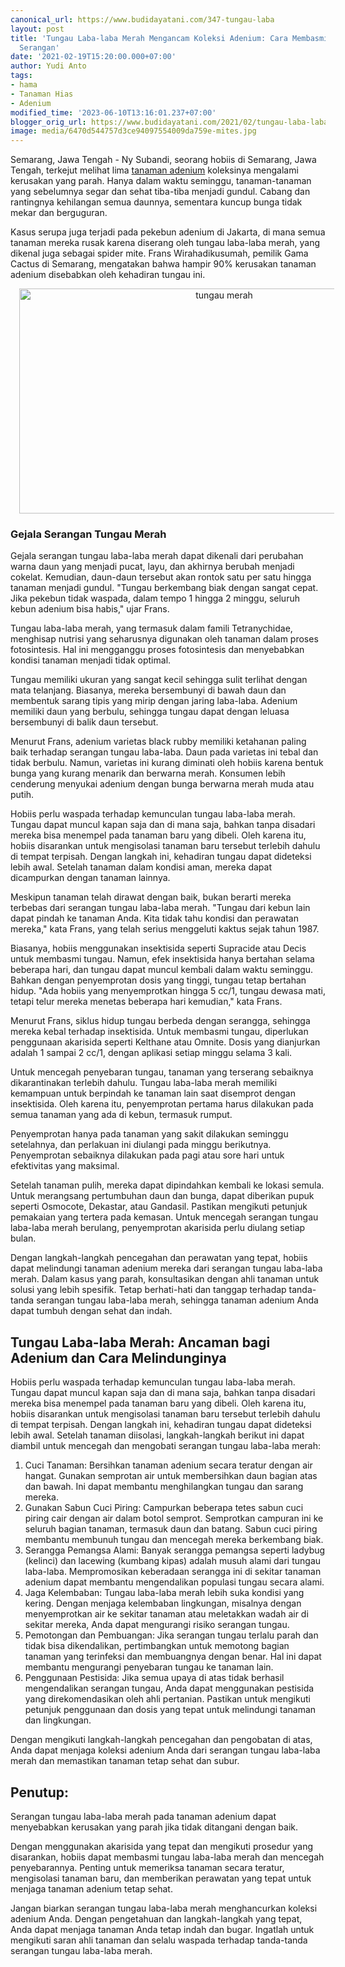 ```yaml
---
canonical_url: https://www.budidayatani.com/347-tungau-laba
layout: post
title: 'Tungau Laba-laba Merah Mengancam Koleksi Adenium: Cara Membasmi dan Mencegah
  Serangan'
date: '2021-02-19T15:20:00.000+07:00'
author: Yudi Anto
tags:
- hama
- Tanaman Hias
- Adenium
modified_time: '2023-06-10T13:16:01.237+07:00'
blogger_orig_url: https://www.budidayatani.com/2021/02/tungau-laba-laba-merah-incar-adenium.html
image: media/6470d544757d3ce94097554009da759e-mites.jpg
---
```

<p>Semarang, Jawa Tengah - Ny Subandi, seorang hobiis di Semarang, Jawa Tengah, terkejut melihat lima <a href="https://www.budidayatani.com/search/label/Adenium">tanaman adenium</a> koleksinya mengalami kerusakan yang parah. Hanya dalam waktu seminggu, tanaman-tanaman yang sebelumnya segar dan sehat tiba-tiba menjadi gundul. Cabang dan rantingnya kehilangan semua daunnya, sementara kuncup bunga tidak mekar dan berguguran.</p><p>Kasus serupa juga terjadi pada pekebun adenium di Jakarta, di mana semua tanaman mereka rusak karena diserang oleh tungau laba-laba merah, yang dikenal juga sebagai spider mite. Frans Wirahadikusumah, pemilik Gama Cactus di Semarang, mengatakan bahwa hampir 90% kerusakan tanaman adenium disebabkan oleh kehadiran tungau ini.</p><div class="separator" style="clear: both; text-align: center;"><a href="https://blogger.googleusercontent.com/img/b/R29vZ2xl/AVvXsEiteO_2YX1XRL0p3rXlydpWHqK4h_CmBzb6ngI4J6sXRvfr_6D10_rX9juH1ZhT8dua5hc5HJbUoYHqvNfTzNv-MDHK58Ycqp7Hcwbdr1wJY8EVPu48Gji3PJE7UO_Fdu_LtfuFHrQddZom62YxGbc7rbDC0zcK2XAolKn0mNubdoVFyPo5DhxZd3moYg/s2135/mites.jpg" imageanchor="1" style="margin-left: 1em; margin-right: 1em;"><img alt="tungau merah" border="0" data-original-height="1200" data-original-width="2135" height="360" src="https://blogger.googleusercontent.com/img/b/R29vZ2xl/AVvXsEiteO_2YX1XRL0p3rXlydpWHqK4h_CmBzb6ngI4J6sXRvfr_6D10_rX9juH1ZhT8dua5hc5HJbUoYHqvNfTzNv-MDHK58Ycqp7Hcwbdr1wJY8EVPu48Gji3PJE7UO_Fdu_LtfuFHrQddZom62YxGbc7rbDC0zcK2XAolKn0mNubdoVFyPo5DhxZd3moYg/w640-h360/mites.jpg" width="640" /></a></div><h3 style="text-align: left;">Gejala Serangan Tungau Merah</h3><p>Gejala serangan tungau laba-laba merah dapat dikenali dari perubahan warna daun yang menjadi pucat, layu, dan akhirnya berubah menjadi cokelat. Kemudian, daun-daun tersebut akan rontok satu per satu hingga tanaman menjadi gundul. "Tungau berkembang biak dengan sangat cepat. Jika pekebun tidak waspada, dalam tempo 1 hingga 2 minggu, seluruh kebun adenium bisa habis," ujar Frans.</p><p>Tungau laba-laba merah, yang termasuk dalam famili Tetranychidae, menghisap nutrisi yang seharusnya digunakan oleh tanaman dalam proses fotosintesis. Hal ini mengganggu proses fotosintesis dan menyebabkan kondisi tanaman menjadi tidak optimal.</p><p>Tungau memiliki ukuran yang sangat kecil sehingga sulit terlihat dengan mata telanjang. Biasanya, mereka bersembunyi di bawah daun dan membentuk sarang tipis yang mirip dengan jaring laba-laba. Adenium memiliki daun yang berbulu, sehingga tungau dapat dengan leluasa bersembunyi di balik daun tersebut.</p><p>Menurut Frans, adenium varietas black rubby memiliki ketahanan paling baik terhadap serangan tungau laba-laba. Daun pada varietas ini tebal dan tidak berbulu. Namun, varietas ini kurang diminati oleh hobiis karena bentuk bunga yang kurang menarik dan berwarna merah. Konsumen lebih cenderung menyukai adenium dengan bunga berwarna merah muda atau putih.</p><p>Hobiis perlu waspada terhadap kemunculan tungau laba-laba merah. Tungau dapat muncul kapan saja dan di mana saja, bahkan tanpa disadari mereka bisa menempel pada tanaman baru yang dibeli. Oleh karena itu, hobiis disarankan untuk mengisolasi tanaman baru tersebut terlebih dahulu di tempat terpisah. Dengan langkah ini, kehadiran tungau dapat dideteksi lebih awal. Setelah tanaman dalam kondisi aman, mereka dapat dicampurkan dengan tanaman lainnya.</p><p>Meskipun tanaman telah dirawat dengan baik, bukan berarti mereka terbebas dari serangan tungau laba-laba merah. "Tungau dari kebun lain dapat pindah ke tanaman Anda. Kita tidak tahu kondisi dan perawatan mereka," kata Frans, yang telah serius menggeluti kaktus sejak tahun 1987.</p><p>Biasanya, hobiis menggunakan insektisida seperti Supracide atau Decis untuk membasmi tungau. Namun, efek insektisida hanya bertahan selama beberapa hari, dan tungau dapat muncul kembali dalam waktu seminggu. Bahkan dengan penyemprotan dosis yang tinggi, tungau tetap bertahan hidup. "Ada hobiis yang menyemprotkan hingga 5 cc/1, tungau dewasa mati, tetapi telur mereka menetas beberapa hari kemudian," kata Frans.</p><p>Menurut Frans, siklus hidup tungau berbeda dengan serangga, sehingga mereka kebal terhadap insektisida. Untuk membasmi tungau, diperlukan penggunaan akarisida seperti Kelthane atau Omnite. Dosis yang dianjurkan adalah 1 sampai 2 cc/1, dengan aplikasi setiap minggu selama 3 kali.</p><p>Untuk mencegah penyebaran tungau, tanaman yang terserang sebaiknya dikarantinakan terlebih dahulu. Tungau laba-laba merah memiliki kemampuan untuk berpindah ke tanaman lain saat disemprot dengan insektisida. Oleh karena itu, penyemprotan pertama harus dilakukan pada semua tanaman yang ada di kebun, termasuk rumput.</p><p>Penyemprotan hanya pada tanaman yang sakit dilakukan seminggu setelahnya, dan perlakuan ini diulangi pada minggu berikutnya. Penyemprotan sebaiknya dilakukan pada pagi atau sore hari untuk efektivitas yang maksimal.</p><p>Setelah tanaman pulih, mereka dapat dipindahkan kembali ke lokasi semula. Untuk merangsang pertumbuhan daun dan bunga, dapat diberikan pupuk seperti Osmocote, Dekastar, atau Gandasil. Pastikan mengikuti petunjuk pemakaian yang tertera pada kemasan. Untuk mencegah serangan tungau laba-laba merah berulang, penyemprotan akarisida perlu diulang setiap bulan.</p><p>Dengan langkah-langkah pencegahan dan perawatan yang tepat, hobiis dapat melindungi tanaman adenium mereka dari serangan tungau laba-laba merah. Dalam kasus yang parah, konsultasikan dengan ahli tanaman untuk solusi yang lebih spesifik. Tetap berhati-hati dan tanggap terhadap tanda-tanda serangan tungau laba-laba merah, sehingga tanaman adenium Anda dapat tumbuh dengan sehat dan indah.</p><h2>Tungau Laba-laba Merah: Ancaman bagi Adenium dan Cara Melindunginya</h2><p>Hobiis perlu waspada terhadap kemunculan tungau laba-laba merah. Tungau dapat muncul kapan saja dan di mana saja, bahkan tanpa disadari mereka bisa menempel pada tanaman baru yang dibeli. Oleh karena itu, hobiis disarankan untuk mengisolasi tanaman baru tersebut terlebih dahulu di tempat terpisah. Dengan langkah ini, kehadiran tungau dapat dideteksi lebih awal. Setelah tanaman diisolasi, langkah-langkah berikut ini dapat diambil untuk mencegah dan mengobati serangan tungau laba-laba merah:</p><ol><li>Cuci Tanaman: Bersihkan tanaman adenium secara teratur dengan air hangat. Gunakan semprotan air untuk membersihkan daun bagian atas dan bawah. Ini dapat membantu menghilangkan tungau dan sarang mereka.</li><li>Gunakan Sabun Cuci Piring: Campurkan beberapa tetes sabun cuci piring cair dengan air dalam botol semprot. Semprotkan campuran ini ke seluruh bagian tanaman, termasuk daun dan batang. Sabun cuci piring membantu membunuh tungau dan mencegah mereka berkembang biak.</li><li>Serangga Pemangsa Alami: Banyak serangga pemangsa seperti ladybug (kelinci) dan lacewing (kumbang kipas) adalah musuh alami dari tungau laba-laba. Mempromosikan keberadaan serangga ini di sekitar tanaman adenium dapat membantu mengendalikan populasi tungau secara alami.</li><li>Jaga Kelembaban: Tungau laba-laba merah lebih suka kondisi yang kering. Dengan menjaga kelembaban lingkungan, misalnya dengan menyemprotkan air ke sekitar tanaman atau meletakkan wadah air di sekitar mereka, Anda dapat mengurangi risiko serangan tungau.</li><li>Pemotongan dan Pembuangan: Jika serangan tungau terlalu parah dan tidak bisa dikendalikan, pertimbangkan untuk memotong bagian tanaman yang terinfeksi dan membuangnya dengan benar. Hal ini dapat membantu mengurangi penyebaran tungau ke tanaman lain.</li><li>Penggunaan Pestisida: Jika semua upaya di atas tidak berhasil mengendalikan serangan tungau, Anda dapat menggunakan pestisida yang direkomendasikan oleh ahli pertanian. Pastikan untuk mengikuti petunjuk penggunaan dan dosis yang tepat untuk melindungi tanaman dan lingkungan.</li></ol><p>Dengan mengikuti langkah-langkah pencegahan dan pengobatan di atas, Anda dapat menjaga koleksi adenium Anda dari serangan tungau laba-laba merah dan memastikan tanaman tetap sehat dan subur.</p><h2>Penutup:</h2><p>Serangan tungau laba-laba merah pada tanaman adenium dapat menyebabkan kerusakan yang parah jika tidak ditangani dengan baik.&nbsp;</p><p>Dengan menggunakan akarisida yang tepat dan mengikuti prosedur yang disarankan, hobiis dapat membasmi tungau laba-laba merah dan mencegah penyebarannya. Penting untuk memeriksa tanaman secara teratur, mengisolasi tanaman baru, dan memberikan perawatan yang tepat untuk menjaga tanaman adenium tetap sehat.</p><p>Jangan biarkan serangan tungau laba-laba merah menghancurkan koleksi adenium Anda. Dengan pengetahuan dan langkah-langkah yang tepat, Anda dapat menjaga tanaman Anda tetap indah dan bugar. Ingatlah untuk mengikuti saran ahli tanaman dan selalu waspada terhadap tanda-tanda serangan tungau laba-laba merah.</p>